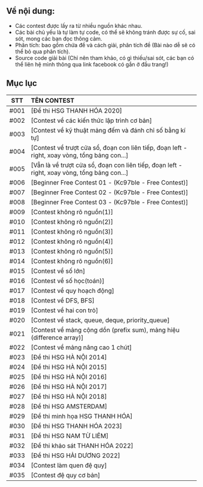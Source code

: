 ## Về nội dung:
- Các contest được lấy ra từ nhiều nguồn khác nhau.
- Các bài chủ yếu là tự làm tự code, có thể sẽ không tránh được sự cố, sai sót, mong các bạn đọc thông cảm.
- Phân tích: bao gồm chứa đề và cách giải, phân tích đề (Bài nào dễ sẽ có thể bỏ qua phân tích).
- Source code giải bài
(Chỉ nên tham khảo, có gì thiếu/sai sót, các bạn có thể liên hệ mình thông qua link facebook có gắn ở đầu trang!)

## Mục lục

|STT|TÊN CONTEST|
|:---:|:---|
|#001|[Đề thi HSG THANH HÓA 2020]|
|#002|[Contest về các kiến thức lập trình cơ bản]|
|#003|[Contest về kỹ thuật mảng đếm và đánh chỉ số bằng kí tự]|
|#004|[Contest về trượt cửa sổ, đoạn con liên tiếp, đoạn left - right, xoay vòng, tổng bảng con...]|
|#005|[Vẫn là về trượt cửa sổ, đoạn con liên tiếp, đoạn left - right, xoay vòng, tổng bảng con...]|
|#006|[Beginner Free Contest 01 - (Kc97ble - Free Contest)]|
|#007|[Beginner Free Contest 02 - (Kc97ble - Free Contest)]|
|#008|[Beginner Free Contest 03 - (Kc97ble - Free Contest)]|
|#009|[Contest không rõ nguồn(1)]|
|#010|[Contest không rõ nguồn(2)]|
|#011|[Contest không rõ nguồn(3)]|
|#012|[Contest không rõ nguồn(4)]|
|#013|[Contest không rõ nguồn(5)]|
|#014|[Contest không rõ nguồn(6)]|
|#015|[Contest về số lớn]|
|#016|[Contest về số học(toán)]|
|#017|[Contest về quy hoạch động]|
|#018|[Contest về DFS, BFS]|
|#019|[Contest về hai con trỏ]|
|#020|[Contest về stack, queue, deque, priority_queue]|
|#021|[Contest về mảng cộng dồn (prefix sum), mảng hiệu (difference array)]|
|#022|[Contest về mảng nâng cao 1 chút]|
|#023|[Đề thi HSG HÀ NỘI 2014]|
|#024|[Đề thi HSG HÀ NỘI 2015]|
|#025|[Đề thi HSG HÀ NỘI 2016]|
|#026|[Đề thi HSG HÀ NỘI 2017]|
|#027|[Đề thi HSG HÀ NỘI 2018]|
|#028|[Đề thi HSG AMSTERDAM]|
|#029|[Đề thi minh họa HSG THANH HÓA]|
|#030|[Đề thi HSG THANH HÓA 2023]|
|#031|[Đề thi HSG NAM TỪ LIÊM]|
|#032|[Đề thi khảo sát THANH HÓA 2022]|
|#033|[Đề thi HSG HẢI DƯƠNG 2022]|
|#034|[Contest làm quen đệ quy]|
|#035|[Contest đệ quy cơ bản]|

